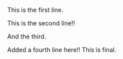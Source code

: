 This is the first line.

This is the second line!!

And the third.

Added a fourth line here!! This is final.
